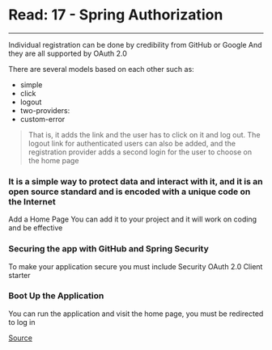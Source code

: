 # Read: 17 - Spring Authorization
------------------------------------------------------------------------
Individual registration can be done by credibility from GitHub or Google
And they are all supported by OAuth 2.0

There are several models based on each other such as:
- simple
- click
- logout
- two-providers:
- custom-error
> That is, it adds the link and the user has to click on it and log out. The logout link for authenticated users can also be added, and the registration provider adds a second login for the user to choose on the home page


### It is a simple way to protect data and interact with it, and it is an open source standard and is encoded with a unique code on the Internet


Add a Home Page
You can add it to your project and it will work on coding and be effective

### Securing the app with GitHub and Spring Security
To make your application secure you must include Security OAuth 2.0 Client starter

### Boot Up the Application

You can run the application and visit the home page, you must be redirected to log in

[Source](https://spring.io/guides/tutorials/spring-boot-oauth2/)

